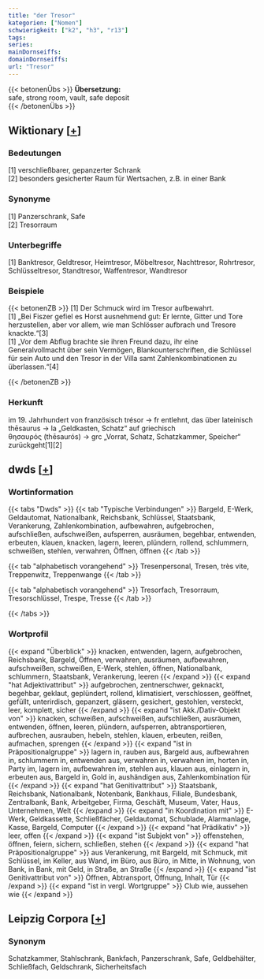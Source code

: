 ```yaml
---
title: "der Tresor"
kategorien: ["Nomen"]
schwierigkeit: ["k2", "h3", "r13"]
tags:
series:
mainDornseiffs:
domainDornseiffs:
url: "Tresor"
---
```


{{< betonenÜbs >}}
**Übersetzung:**  
safe, strong room, vault, safe deposit  
{{< /betonenÜbs >}}

## Wiktionary [[+](https://de.wiktionary.org/wiki/Tresor)]

### Bedeutungen
[1] verschließbarer, gepanzerter Schrank  
[2] besonders gesicherter Raum für Wertsachen, z.B. in einer Bank  

### Synonyme
[1] Panzerschrank, Safe  
[2] Tresorraum  

### Unterbegriffe
[1] Banktresor, Geldtresor, Heimtresor, Möbeltresor, Nachttresor, Rohrtresor, Schlüsseltresor, Standtresor, Waffentresor, Wandtresor  

### Beispiele
{{< betonenZB >}}
[1] Der Schmuck wird im Tresor aufbewahrt.  
[1] „Bei Fiszer gefiel es Horst ausnehmend gut: Er lernte, Gitter und Tore herzustellen, aber vor allem, wie man Schlösser aufbrach und Tresore knackte.“[3]  
[1] „Vor dem Abflug brachte sie ihren Freund dazu, ihr eine Generalvollmacht über sein Vermögen, Blankounterschriften, die Schlüssel für sein Auto und den Tresor in der Villa samt Zahlenkombinationen zu überlassen.“[4]  

{{< /betonenZB >}}
### Herkunft
im 19. Jahrhundert von französisch trésor → fr entlehnt, das über lateinisch thēsaurus → la „Geldkasten, Schatz“ auf griechisch θησαυρός (thēsaurós) → grc „Vorrat, Schatz, Schatzkammer, Speicher“ zurückgeht[1][2]  



## dwds [[+](https://www.dwds.de/wb/Tresor)]

### Wortinformation
{{< tabs "Dwds" >}}
{{< tab "Typische Verbindungen" >}}
Bargeld, E-Werk, Geldautomat, Nationalbank, Reichsbank, Schlüssel, Staatsbank, Verankerung, Zahlenkombination, aufbewahren, aufgebrochen, aufschließen, aufschweißen, aufsperren, ausräumen, begehbar, entwenden, erbeuten, klauen, knacken, lagern, leeren, plündern, rollend, schlummern, schweißen, stehlen, verwahren, Öffnen, öffnen
{{< /tab >}}

{{< tab "alphabetisch vorangehend" >}}
Tresenpersonal, Tresen, très vite, Treppenwitz, Treppenwange
{{< /tab >}}

{{< tab "alphabetisch vorangehend" >}}
Tresorfach, Tresorraum, Tresorschlüssel, Trespe, Tresse
{{< /tab >}}

{{< /tabs >}}

### Wortprofil
{{< expand "Überblick" >}} knacken, entwenden, lagern, aufgebrochen, Reichsbank, Bargeld, Öffnen, verwahren, ausräumen, aufbewahren, aufschweißen, schweißen, E-Werk, stehlen, öffnen, Nationalbank, schlummern, Staatsbank, Verankerung, leeren {{< /expand >}}
{{< expand "hat Adjektivattribut" >}} aufgebrochen, zentnerschwer, geknackt, begehbar, geklaut, geplündert, rollend, klimatisiert, verschlossen, geöffnet, gefüllt, unterirdisch, gepanzert, gläsern, gesichert, gestohlen, versteckt, leer, komplett, sicher {{< /expand >}}
{{< expand "ist Akk./Dativ-Objekt von" >}} knacken, schweißen, aufschweißen, aufschließen, ausräumen, entwenden, öffnen, leeren, plündern, aufsperren, abtransportieren, aufbrechen, ausrauben, hebeln, stehlen, klauen, erbeuten, reißen, aufmachen, sprengen {{< /expand >}}
{{< expand "ist in Präpositionalgruppe" >}} lagern in, rauben aus, Bargeld aus, aufbewahren in, schlummern in, entwenden aus, verwahren in, verwahren im, horten in, Party im, lagern im, aufbewahren im, stehlen aus, klauen aus, einlagern in, erbeuten aus, Bargeld in, Gold in, aushändigen aus, Zahlenkombination für {{< /expand >}}
{{< expand "hat Genitivattribut" >}} Staatsbank, Reichsbank, Nationalbank, Notenbank, Bankhaus, Filiale, Bundesbank, Zentralbank, Bank, Arbeitgeber, Firma, Geschäft, Museum, Vater, Haus, Unternehmen, Welt {{< /expand >}}
{{< expand "in Koordination mit" >}} E-Werk, Geldkassette, Schließfächer, Geldautomat, Schublade, Alarmanlage, Kasse, Bargeld, Computer {{< /expand >}}
{{< expand "hat Prädikativ" >}} leer, offen {{< /expand >}}
{{< expand "ist Subjekt von" >}} offenstehen, öffnen, feiern, sichern, schließen, stehen {{< /expand >}}
{{< expand "hat Präpositionalgruppe" >}} aus Verankerung, mit Bargeld, mit Schmuck, mit Schlüssel, im Keller, aus Wand, im Büro, aus Büro, in Mitte, in Wohnung, von Bank, in Bank, mit Geld, in Straße, an Straße {{< /expand >}}
{{< expand "ist Genitivattribut von" >}} Öffnen, Abtransport, Öffnung, Inhalt, Tür {{< /expand >}}
{{< expand "ist in vergl. Wortgruppe" >}} Club wie, aussehen wie {{< /expand >}}

## Leipzig Corpora [[+](https://corpora.uni-leipzig.de/en/res?word=Tresor&corpusId=deu_newscrawl-public_2018)]


### Synonym
Schatzkammer, Stahlschrank, Bankfach, Panzerschrank, Safe, Geldbehälter, Schließfach, Geldschrank, Sicherheitsfach


